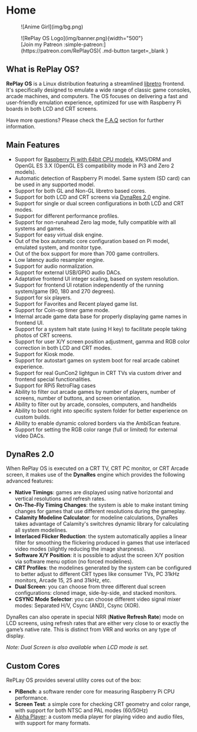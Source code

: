 # Home

<figure markdown>
  ![Anime Girl](img/bg.png)
</figure>

<figure markdown>
  ![RePlay OS Logo](img/banner.png){width="500"}
  <br>
  [Join my Patreon :simple-patreon:](https://patreon.com/RePlayOS){ .md-button target=_blank }
</figure>

## What is RePlay OS?

**RePlay OS** is a Linux distribution featuring a streamlined [libretro](./faq.md/#what-is-libretro) frontend. It's specifically designed to emulate a wide range of classic game consoles, arcade machines, and computers. The OS focuses on delivering a fast and user-friendly emulation experience, optimized for use with Raspberry Pi boards in both LCD and CRT screens.

Have more questions? Please check the [F.A.Q](./faq.md) section for further information.

## Main Features

- Support for [Raspberry Pi with 64bit CPU models](./sysreq.md), KMS/DRM and OpenGL ES 3.X (OpenGL ES compatibility mode in Pi3 and Zero 2 models).
- Automatic detection of Raspberry Pi model. Same system (SD card) can be used in any supported model.
- Support for both GL and Non-GL libretro based cores.
- Support for both LCD and CRT screens via [DynaRes 2.0](index.md#dynares-20) engine.
- Support for single or dual screen configurations in both LCD and CRT modes.
- Support for different performance profiles.
- Support for non-runahead Zero lag mode, fully compatible with all systems and games.
- Support for easy virtual disk engine.
- Out of the box automatic core configuration based on Pi model, emulated system, and monitor type.
- Out of the box support for more than 700 game controllers.
- Low latency audio resampler engine.
- Support for audio normalization.
- Support for external USB/GPIO audio DACs.
- Adaptative frontend UI integer scaling, based on system resolution.
- Support for frontend UI rotation independently of the running system/game (90, 180 and 270 degrees).
- Support for six players.
- Support for Favorites and Recent played game list.
- Support for Coin-op timer game mode.
- Internal arcade game data base for properly displaying game names in frontend UI.
- Support for a system halt state (using H key) to facilitate people taking photos of CRT screens.
- Support for user X/Y screen position adjustment, gamma and RGB color correction in both LCD and CRT modes.
- Support for Kiosk mode.
- Support for autostart games on system boot for real arcade cabinet experience.
- Support for real GunCon2 lightgun in CRT TVs via custom driver and frontend special functionalities.
- Support for RPi5 RetroFlag cases
- Ability to filter out arcade games by number of players, number of screens, number of buttons, and screen orientation.
- Ability to filter out by arcade, consoles, computers, and handhelds
- Ability to boot right into specific system folder for better experience on custom builds.
- Ability to enable dynamic colored borders via the AmbiScan feature.
- Support for setting the RGB color range (full or limited) for external video DACs.

## DynaRes 2.0

When RePlay OS is executed on a CRT TV, CRT PC monitor, or CRT Arcade screen, it makes use of the **DynaRes** engine which provides the following advanced features:

- **Native Timings**: games are displayed using native horizontal and vertical resolutions and refresh rates.
- **On-The-Fly Timing Changes**: the system is able to make instant timing changes for games that use different resolutions during the gameplay.
- **Calamity Modeline Calculator**: for modeline calculations, DynaRes takes advantage of Calamity's switchres dynamic library for calculating all system modelines.
- **Interlaced Flicker Reduction**ː the system automatically applies a linear filter for smoothing the flickering produced in games that use interlaced video modes (slightly reducing the image sharpness).
- **Software X/Y Position**: it is possible to adjust the screen X/Y position via software menu option (no forced modelines).
- **CRT Profiles**: the modelines generated by the system can be configured to better adjust to different CRT types like consumer TVs, PC 31kHz monitors, Arcade 15, 25 and 31kHz, etc.
- **Dual Screen**: you can choose from three different dual screen configurations: cloned image, side-by-side, and stacked monitors.
- **CSYNC Mode Selector**: you can choose different video signal mixer modes: Separated H/V, Csync (AND), Csync (XOR).

DynaRes can also operate in special NRR (**Native Refresh Rate**) mode on LCD screens, using refresh rates that are either very close to or exactly the game’s native rate. This is distinct from VRR and works on any type of display.

*Note: Dual Screen is also available when LCD mode is set.*

## Custom Cores

RePLay OS provides several utility cores out of the box:

- **PiBench**: a software render core for measuring Raspberry Pi CPU performance.
- **Screen Test**: a simple core for checking CRT geometry and color range, with support for both NTSC and PAL modes (60/50Hz)
- [Alpha Player](alphaplayer.md): a custom media player for playing video and audio files, with support for many formats.